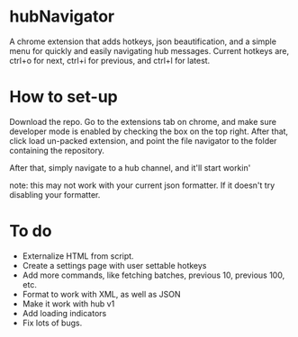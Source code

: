 # hubNavigator

A chrome extension that adds hotkeys, json beautification, and a simple menu for quickly and easily navigating hub messages.
Current hotkeys are, ctrl+o for next, ctrl+i for previous, and ctrl+l for latest.
# How to set-up

Download the repo. Go to the extensions tab on chrome, and make sure developer mode is enabled by checking the box on the top right.
After that, click load un-packed extension, and point the file navigator to the folder containing the repository.

After that, simply navigate to a hub channel, and it'll start workin'

note: this may not work with your current json formatter. If it doesn't try disabling your formatter.

# To do

* Externalize HTML from script.
* Create a settings page with user settable hotkeys
* Add more commands, like fetching batches, previous 10, previous 100, etc. 
* Format to work with XML, as well as JSON
* Make it work with hub v1
* Add loading indicators
* Fix lots of bugs.
